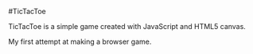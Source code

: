 #TicTacToe

TicTacToe is a simple game created with JavaScript and HTML5 canvas.

My first attempt at making a browser game.

